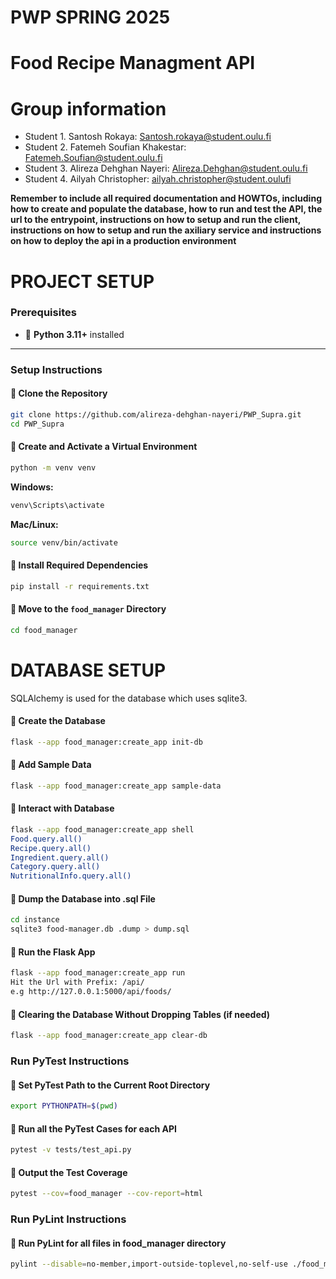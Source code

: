 # PWP SPRING 2025
# Food Recipe Managment API
# Group information
* Student 1. Santosh Rokaya: Santosh.rokaya@student.oulu.fi
* Student 2. Fatemeh Soufian Khakestar: Fatemeh.Soufian@student.oulu.fi
* Student 3. Alireza Dehghan Nayeri: Alireza.Dehghan@student.oulu.fi
* Student 4. Ailyah Christopher: ailyah.christopher@student.oulufi


__Remember to include all required documentation and HOWTOs, including how to create and populate the database, how to run and test the API, the url to the entrypoint, instructions on how to setup and run the client, instructions on how to setup and run the axiliary service and instructions on how to deploy the api in a production environment__

# PROJECT SETUP

### Prerequisites
- 🐍 **Python 3.11+** installed

---

### Setup Instructions

#### 📌 Clone the Repository
```sh
git clone https://github.com/alireza-dehghan-nayeri/PWP_Supra.git
cd PWP_Supra
```

#### 📌 Create and Activate a Virtual Environment
```sh
python -m venv venv
```
**Windows:**
```sh
venv\Scripts\activate
```
**Mac/Linux:**
```sh
source venv/bin/activate
```

#### 📌 Install Required Dependencies
```sh
pip install -r requirements.txt
```

#### 📌 Move to the `food_manager` Directory
```sh
cd food_manager
```

# DATABASE SETUP

SQLAlchemy is used for the database which uses sqlite3.

#### 📌 Create the Database
```sh
flask --app food_manager:create_app init-db
```

#### 📌 Add Sample Data
```sh
flask --app food_manager:create_app sample-data
```

#### 📌 Interact with Database
```sh
flask --app food_manager:create_app shell
Food.query.all()
Recipe.query.all()
Ingredient.query.all()
Category.query.all()
NutritionalInfo.query.all()
```

#### 📌 Dump the Database into .sql File
```sh
cd instance
sqlite3 food-manager.db .dump > dump.sql
```
#### 📌 Run the Flask App
```sh
flask --app food_manager:create_app run 
Hit the Url with Prefix: /api/ 
e.g http://127.0.0.1:5000/api/foods/
```

#### 📌 Clearing the Database Without Dropping Tables (if needed)
```sh
flask --app food_manager:create_app clear-db
```

### Run PyTest Instructions

#### 📌 Set PyTest Path to the Current Root Directory
```sh
export PYTHONPATH=$(pwd)
```

#### 📌 Run all the PyTest Cases for each API
```sh
pytest -v tests/test_api.py  
```
#### 📌 Output the Test Coverage
```sh
pytest --cov=food_manager --cov-report=html     
```

### Run PyLint Instructions

#### 📌 Run PyLint for all files in food_manager directory
```sh
pylint --disable=no-member,import-outside-toplevel,no-self-use ./food_manager
```


